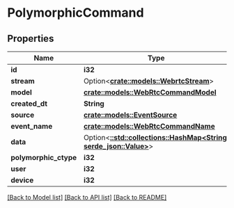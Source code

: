 # PolymorphicCommand

## Properties

Name | Type | Description | Notes
------------ | ------------- | ------------- | -------------
**id** | **i32** |  | [readonly]
**stream** | Option<[**crate::models::WebrtcStream**](WebrtcStream.md)> |  | [readonly]
**model** | [**crate::models::WebRtcCommandModel**](WebRTCCommandModel.md) |  | 
**created_dt** | **String** |  | [readonly]
**source** | [**crate::models::EventSource**](EventSource.md) |  | 
**event_name** | [**crate::models::WebRtcCommandName**](WebRTCCommandName.md) |  | 
**data** | Option<[**::std::collections::HashMap<String, serde_json::Value>**](serde_json::Value.md)> |  | [optional]
**polymorphic_ctype** | **i32** |  | [readonly]
**user** | **i32** |  | [readonly]
**device** | **i32** |  | 

[[Back to Model list]](../README.md#documentation-for-models) [[Back to API list]](../README.md#documentation-for-api-endpoints) [[Back to README]](../README.md)


